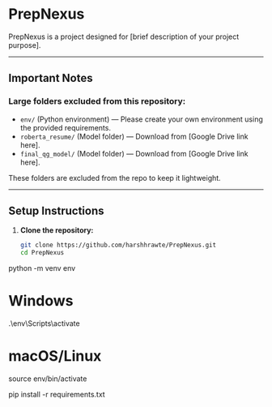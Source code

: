 # PrepNexus

PrepNexus is a project designed for [brief description of your project purpose].

---

## Important Notes

### Large folders excluded from this repository:
- `env/` (Python environment) — Please create your own environment using the provided requirements.
- `roberta_resume/` (Model folder) — Download from [Google Drive link here].
- `final_qg_model/` (Model folder) — Download from [Google Drive link here].

These folders are excluded from the repo to keep it lightweight.

---

## Setup Instructions

1. **Clone the repository:**

   ```bash
   git clone https://github.com/harshhrawte/PrepNexus.git
   cd PrepNexus
python -m venv env
# Windows
.\env\Scripts\activate
# macOS/Linux
source env/bin/activate

pip install -r requirements.txt
